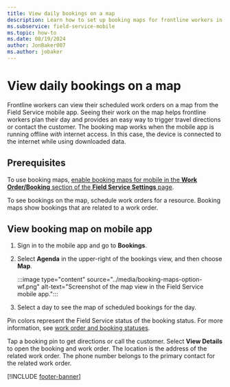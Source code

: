 ```yaml
---
title: View daily bookings on a map
description: Learn how to set up booking maps for frontline workers in the Dynamics 365 Field Service mobile app.
ms.subservice: field-service-mobile
ms.topic: how-to
ms.date: 08/19/2024
author: JonBaker007
ms.author: jobaker
---
```


# View daily bookings on a map

Frontline workers can view their scheduled work orders on a map from the Field Service mobile app. Seeing their work on the map helps frontline workers plan their day and provides an easy way to trigger travel directions or contact the customer. The booking map works when the mobile app is running offline *with* internet access. In this case, the device is connected to the internet while using downloaded data.

## Prerequisites

To use booking maps, [enable booking maps for mobile in the **Work Order/Booking** section of the **Field Service Settings** page](../configure-default-settings.md#work-order--booking-settings).

To see bookings on the map, schedule work orders for a resource. Booking maps show bookings that are related to a work order.

## View booking map on mobile app

1. Sign in to the mobile app and go to **Bookings**.

1. Select **Agenda** in the upper-right of the bookings view, and then choose **Map**.

   :::image type="content" source="../media/booking-maps-option-wf.png" alt-text="Screenshot of the map view in the Field Service mobile app.":::

1. Select a day to see the map of scheduled bookings for the day.

Pin colors represent the Field Service status of the booking status. For more information, see [work order and booking statuses](../work-order-status-booking-status.md).

Tap a booking pin to get directions or call the customer. Select **View Details** to open the booking and work order. The location is the address of the related work order. The phone number belongs to the primary contact for the related work order.

[!INCLUDE [footer-banner](../../includes/footer-banner.md)]
